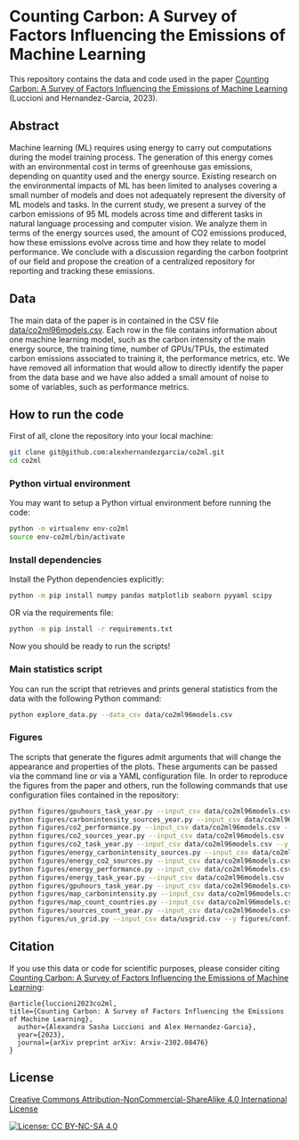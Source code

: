 # Counting Carbon: A Survey of Factors Influencing the Emissions of Machine Learning

This repository contains the data and code used in the paper [Counting Carbon: A Survey of Factors Influencing the Emissions of Machine Learning](https://arxiv.org/abs/2302.08476) (Luccioni and Hernandez-Garcia, 2023).

## Abstract

Machine learning (ML) requires using energy to carry out computations during the model training process. The generation of this energy comes with an environmental cost in terms of greenhouse gas emissions, depending on quantity used and the energy source. Existing research on the environmental impacts of ML has been limited to analyses covering a small number of models and does not adequately represent the diversity of ML models and tasks. In the current study, we present a survey of the carbon emissions of 95 ML models across time and different tasks in natural language processing and computer vision. We analyze them in terms of the energy sources used, the amount of CO2 emissions produced, how these emissions evolve across time and how they relate to model performance. We conclude with a discussion regarding the carbon footprint of our field and propose the creation of a centralized repository for reporting and tracking these emissions.

## Data

The main data of the paper is in contained in the CSV file [data/co2ml96models.csv](./data/co2ml96models.csv). Each row in the file contains information about one machine learning model, such as the carbon intensity of the main energy source, the training time, number of GPUs/TPUs, the estimated carbon emissions associated to training it, the performance metrics, etc. We have removed all information that would allow to directly identify the paper from the data base and we have also added a small amount of noise to some of variables, such as performance metrics.

## How to run the code

First of all, clone the repository into your local machine:

```bash
git clone git@github.com:alexhernandezgarcia/co2ml.git
cd co2ml
```

### Python virtual environment

You may want to setup a Python virtual environment before running the code:

```bash
python -m virtualenv env-co2ml
source env-co2ml/bin/activate
```

### Install dependencies

Install the Python dependencies explicitly:

```bash
python -m pip install numpy pandas matplotlib seaborn pyyaml scipy
```

OR via the requirements file:

```bash
python -m pip install -r requirements.txt
```

Now you should be ready to run the scripts!

### Main statistics script

You can run the script that retrieves and prints general statistics from the data with the following Python command:

```bash
python explore_data.py --data_csv data/co2ml96models.csv
```

### Figures

The scripts that generate the figures admit arguments that will change the appearance and properties of the plots. These arguments can be passed via the command line or via a YAML configuration file. In order to reproduce the figures from the paper and others, run the following commands that use configuration files contained in the repository:

```bash
python figures/gpuhours_task_year.py --input_csv data/co2ml96models.csv --y figures/config/gpuhours_task_year.yml
python figures/carbonintensity_sources_year.py --input_csv data/co2ml96models.csv --y figures/config/carbonintensity_sources_year.yml
python figures/co2_performance.py --input_csv data/co2ml96models.csv --y figures/config/co2_performance.yml
python figures/co2_sources_year.py --input_csv data/co2ml96models.csv --y figures/config/co2_sources_year.yml
python figures/co2_task_year.py --input_csv data/co2ml96models.csv --y figures/config/co2_task_year.yml
python figures/energy_carbonintensity_sources.py --input_csv data/co2ml96models.csv --y figures/config/energy_carbonintensity_sources.yml
python figures/energy_co2_sources.py --input_csv data/co2ml96models.csv --y figures/config/energy_co2_sources.yml
python figures/energy_performance.py --input_csv data/co2ml96models.csv --y figures/config/energy_performance.yml
python figures/energy_task_year.py --input_csv data/co2ml96models.csv --y figures/config/energy_task_year.yml
python figures/gpuhours_task_year.py --input_csv data/co2ml96models.csv --y figures/config/gpuhours_task_year.yml
python figures/map_carbonintensity.py --input_csv data/co2ml96models.csv --y figures/config/map_carbonintensity.yml
python figures/map_count_countries.py --input_csv data/co2ml96models.csv --y figures/config/map_count_countries.yml
python figures/sources_count_year.py --input_csv data/co2ml96models.csv --y figures/config/sources_count_year.yml
python figures/us_grid.py --input_csv data/usgrid.csv --y figures/config/us_grid.yml
```

## Citation

If you use this data or code for scientific purposes, please consider citing [Counting Carbon: A Survey of Factors Influencing the Emissions of Machine Learning](https://arxiv.org/abs/2302.08476):

	@article{luccioni2023co2ml,
    title={Counting Carbon: A Survey of Factors Influencing the Emissions of Machine Learning},
      author={Alexandra Sasha Luccioni and Alex Hernandez-Garcia},
      year={2023},
      journal={arXiv preprint arXiv: Arxiv-2302.08476}
    }

## License

[Creative Commons Attribution-NonCommercial-ShareAlike 4.0 International License](https://creativecommons.org/licenses/by-nc-sa/4.0/)

[![License: CC BY-NC-SA 4.0](https://licensebuttons.net/l/by-nc-sa/4.0/80x15.png)](https://creativecommons.org/licenses/by-nc-sa/4.0/)
